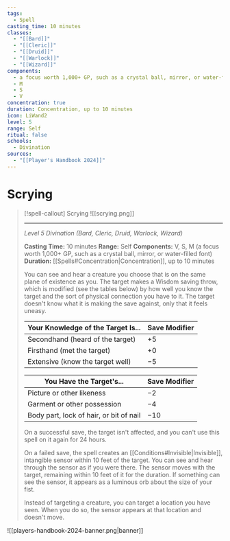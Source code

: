 ```yaml
---
tags:
  - Spell
casting_time: 10 minutes
classes:
  - "[[Bard]]"
  - "[[Cleric]]"
  - "[[Druid]]"
  - "[[Warlock]]"
  - "[[Wizard]]"
components:
  - a focus worth 1,000+ GP, such as a crystal ball, mirror, or water-filled font
  - M
  - S
  - V
concentration: true
duration: Concentration, up to 10 minutes
icon: LiWand2
level: 5
range: Self
ritual: false
schools:
  - Divination
sources:
  - "[[Player's Handbook 2024]]"
---
```


# Scrying

>[!spell-callout] Scrying
>![[scrying.png]]
>
>---
>_Level 5 Divination (Bard, Cleric, Druid, Warlock, Wizard)_
>
>**Casting Time:** 10 minutes
>**Range:** Self
>**Components:** V, S, M (a focus worth 1,000+ GP, such as a crystal ball, mirror, or water-filled font)
>**Duration:** [[Spells#Concentration\|Concentration]], up to 10 minutes
>
>You can see and hear a creature you choose that is on the same plane of existence as you. The target makes a Wisdom saving throw, which is modified (see the tables below) by how well you know the target and the sort of physical connection you have to it. The target doesn't know what it is making the save against, only that it feels uneasy.
>
>|Your Knowledge of the Target Is...|Save Modifier|
>|---|---|
>|Secondhand (heard of the target)|+5|
>|Firsthand (met the target)|+0|
>|Extensive (know the target well)|−5|
>
>|You Have the Target's...|Save Modifier|
>|---|---|
>|Picture or other likeness|−2|
>|Garment or other possession|−4|
>|Body part, lock of hair, or bit of nail|−10|
>
>On a successful save, the target isn't affected, and you can't use this spell on it again for 24 hours.
>
>On a failed save, the spell creates an [[Conditions#Invisible\|Invisible]], intangible sensor within 10 feet of the target. You can see and hear through the sensor as if you were there. The sensor moves with the target, remaining within 10 feet of it for the duration. If something can see the sensor, it appears as a luminous orb about the size of your fist.
>
>Instead of targeting a creature, you can target a location you have seen. When you do so, the sensor appears at that location and doesn't move.


![[players-handbook-2024-banner.png|banner]]
